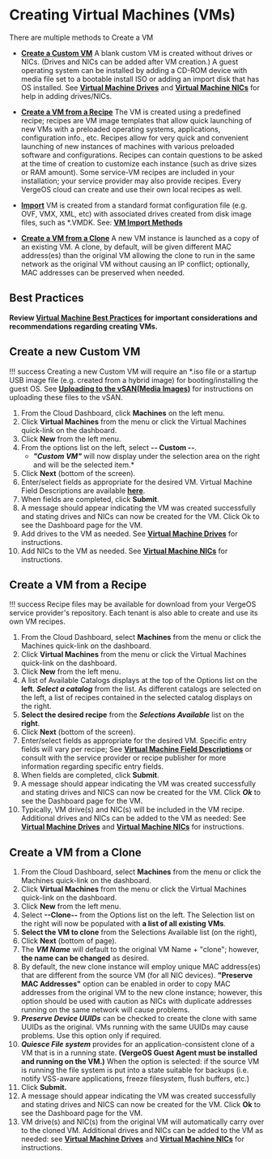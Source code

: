 # Creating Virtual Machines (VMs)

There are multiple methods to Create a VM

- [**Create a Custom VM**](#create-a-new-custom-vm)
A blank custom VM is created without drives or NICs. (Drives and NICs can be added after VM creation.) A guest operating system can be installed by adding a CD-ROM device with media file set to a bootable install ISO or adding an import disk that has OS installed. See [**Virtual Machine Drives**](/product-guide/virtual-machines/vm-drives) and [**Virtual Machine NICs**](/product-guide/virtual-machines/vm-nics) for help in adding drives/NICs.

- [**Create a VM from a Recipe**](#create-a-vm-from-a-recipe)
The VM is created using a predefined recipe; recipes are VM image templates that allow quick launching of new VMs with a preloaded operating systems, applications, configuration info., etc. Recipes allow for very quick and convenient launching of new instances of machines with various preloaded software and configurations. Recipes can contain questions to be asked at the time of creation to customize each instance (such as drive sizes or RAM amount). Some service-VM recipes are included in your installation; your service provider may also provide recipes. Every VergeOS cloud can create and use their own local recipes as well.

- [**Import**](/product-guide/virtual-machines/import-vms)
VM is created from a standard format configuration file (e.g. OVF, VMX, XML, etc) with associated drives created from disk image files, such as \*.VMDK. See: [**VM Import Methods**](/product-guide/virtual-machines/import-vms)

- [**Create a VM from a Clone**](#create-a-vm-from-a-clone)
A new VM instance is launched as a copy of an existing VM. A clone, by default, will be given different MAC address(es) than the original VM allowing the clone to run in the same network as the original VM without causing an IP conflict; optionally, MAC addresses can be preserved when needed.

## Best Practices

**Review [**Virtual Machine Best Practices**](/product-guide/virtual-machines/vm-best-practices) for important considerations and recommendations regarding creating VMs.**

## Create a new Custom VM

!!! success
    Creating a new Custom VM will require an *.iso file or a startup USB image file (e.g. created from a hybrid image) for booting/installing the guest OS. See [**Uploading to the vSAN(Media Images)**](/product-guide/vsan/uploading-files-to-vsan) for instructions on uploading these files to the vSAN.

1. From the Cloud Dashboard, click **Machines** on the left menu.
2. Click **Virtual Machines** from the menu or click the Virtual Machines quick-link on the dashboard.
3. Click **New** from the left menu.
4. From the options list on the left, select **-- Custom --**.
    - ***"Custom VM"*** will now display under the selection area on the right and will be the selected item.*
5. Click **Next** (bottom of the screen).
6. Enter/select fields as appropriate for the desired VM. Virtual Machine Field Descriptions are available [**here**](/product-guide/virtual-machines/vm-field-descriptions).
7. When fields are completed, click **Submit**.
8. A message should appear indicating the VM was created successfully and stating drives and NICs can now be created for the VM. Click Ok to see the Dashboard page for the VM.
9. Add drives to the VM as needed. See [**Virtual Machine Drives**](/product-guide/virtual-machines/vm-drives) for instructions.
10. Add NICs to the VM as needed. See [**Virtual Machine NICs**](/product-guide/virtual-machines/vm-nics) for instructions.

## Create a VM from a Recipe

!!! success
    Recipe files may be available for download from your VergeOS service provider's repository. Each tenant is also able to create and use its own VM recipes.

1. From the Cloud Dashboard, select **Machines** from the menu or click the Machines quick-link on the dashboard.
2. Click **Virtual Machines** from the menu or click the Virtual Machines quick-link on the dashboard.
3. Click **New** from the left menu.
4. A list of Available Catalogs displays at the top of the Options list on the **left**. ***Select a catalog*** from the list. As different catalogs are selected on the left, a list of recipes contained in the selected catalog displays on the right.
5. **Select the desired recipe** from the ***Selections Available*** list on the **right**.
6. Click **Next** (bottom of the screen).
7. Enter/select fields as appropriate for the desired VM. Specific entry fields will vary per recipe; See [**Virtual Machine Field Descriptions**](/product-guide/virtual-machines/vm-field-descriptions) or consult with the service provider or recipe publisher for more information regarding specific entry fields.
8. When fields are completed, click **Submit**.
9. A message should appear indicating the VM was created successfully and stating drives and NICS can now be created for the VM. Click ***Ok*** to see the Dashboard page for the VM.
10. Typically, VM drive(s) and NIC(s) will be included in the VM recipe. Additional drives and NICs can be added to the VM as needed: See [**Virtual Machine Drives**](/product-guide/virtual-machines/vm-drives) and [**Virtual Machine NICs**](/product-guide/virtual-machines/vm-nics) for instructions.

## Create a VM from a Clone

1. From the Cloud Dashboard, select **Machines** from the menu or click the Machines quick-link on the dashboard.
2. Click **Virtual Machines** from the menu or click the Virtual Machines quick-link on the dashboard.
3. Click **New** from the left menu.
4. Select **--Clone--** from the Options list on the left. The Selection list on the right will now be populated with **a list of all existing VMs**.
5. **Select the VM to clone** from the Selections Available list (on the right),
6. Click **Next** (bottom of page).
7. The ***VM Name*** will default to the original VM Name + "clone"; however, **the name can be changed** as desired.
8. By default, the new clone instance will employ unique MAC address(es) that are different from the source VM (for all NIC devices). **"Preserve MAC Addresses"** option can be enabled in order to copy MAC addresses from the original VM to the new clone instance; however, this option should be used with caution as NICs with duplicate addresses running on the same network will cause problems.
9. ***Preserve Device UUIDs*** can be checked to create the clone with same UUIDs as the original. VMs running with the same UUIDs may cause problems. Use this option only if required.
10. ***Quiesce File system*** provides for an application-consistent clone of a VM that is in a running state. **(VergeOS Guest Agent must be installed and running on the VM.)** When the option is selected: if the source VM is running the file system is put into a state suitable for backups (i.e. notify VSS-aware applications, freeze filesystem, flush buffers, etc.)
11. Click **Submit.**
12. A message should appear indicating the VM was created successfully and stating drives and NICS can now be created for the VM. Click **Ok** to see the Dashboard page for the VM.
13. VM drive(s) and NIC(s) from the original VM will automatically carry over to the cloned VM. Additional drives and NICs can be added to the VM as needed: see [**Virtual Machine Drives**](/product-guide/virtual-machines/vm-drives) and [**Virtual Machine NICs**](/product-guide/virtual-machines/vm-nics) for instructions.
